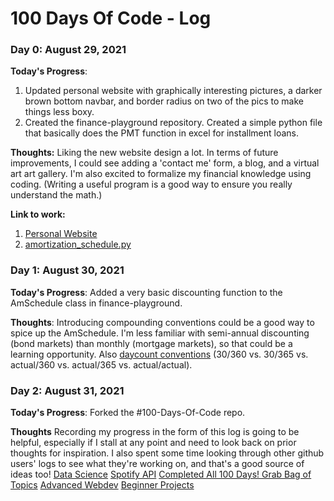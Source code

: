# 100 Days Of Code - Log

### Day 0: August 29, 2021

**Today's Progress**: 
1. Updated personal website with graphically interesting pictures, a darker brown bottom navbar, and border radius on two of the pics to make things less boxy.
2. Created the finance-playground repository. Created a simple python file that basically does the PMT function in excel for installment loans.

**Thoughts:** Liking the new website design a lot. In terms of future improvements, I could see adding a 'contact me' form, a blog, and a virtual art art gallery. I'm also excited to formalize my financial knowledge using coding. (Writing a useful program is a good way to ensure you really understand the math.)

**Link to work:** 
1. [Personal Website](https://lenaerickson.com/)
2. [amortization_schedule.py](https://github.com/lecerick/finance-playground/blob/main/amortization_schedule.py)

### Day 1: August 30, 2021

**Today's Progress**: Added a very basic discounting function to the AmSchedule class in finance-playground.

**Thoughts**: Introducing compounding conventions could be a good way to spice up the AmSchedule. I'm less familiar with semi-annual discounting (bond markets) than monthly (mortgage markets), so that could be a learning opportunity. Also [daycount conventions](https://www.investopedia.com/terms/d/daycount.asp) (30/360 vs. 30/365 vs. actual/360 vs. actual/365 vs. actual/actual).

### Day 2: August 31, 2021

**Today's Progress**: Forked the #100-Days-Of-Code repo.

**Thoughts** Recording my progress in the form of this log is going to be helpful, especially if I stall at any point and need to look back on prior thoughts for inspiration. I also spent some time looking through other github users' logs to see what they're working on, and that's a good source of ideas too! [Data Science](https://github.com/emiliehwolf/100-days-of-code/blob/master/log.md) [Spotify API](https://github.com/miukimiu/100-days-of-code/blob/master/log.md) [Completed All 100 Days! Grab Bag of Topics](https://github.com/Mmgfrog/100-days-of-code/blob/master/log.md) [Advanced Webdev](https://github.com/nativedone/100-days-of-code/blob/master/log.md) [Beginner Projects](https://github.com/rachaelcodes/100-days-of-code/blob/master/log2017.md)


